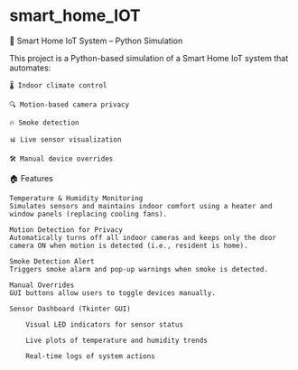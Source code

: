 # smart_home_IOT
🔧 Smart Home IoT System – Python Simulation

This project is a Python-based simulation of a Smart Home IoT system that automates:

    🌡️ Indoor climate control

    🔍 Motion-based camera privacy

    🔥 Smoke detection

    📊 Live sensor visualization

    🛠️ Manual device overrides

🏠 Features

    Temperature & Humidity Monitoring
    Simulates sensors and maintains indoor comfort using a heater and window panels (replacing cooling fans).

    Motion Detection for Privacy
    Automatically turns off all indoor cameras and keeps only the door camera ON when motion is detected (i.e., resident is home).

    Smoke Detection Alert
    Triggers smoke alarm and pop-up warnings when smoke is detected.

    Manual Overrides
    GUI buttons allow users to toggle devices manually.

    Sensor Dashboard (Tkinter GUI)

        Visual LED indicators for sensor status

        Live plots of temperature and humidity trends

        Real-time logs of system actions
